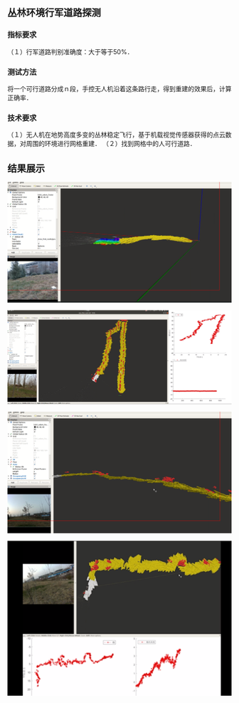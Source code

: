 ## 丛林环境行军道路探测

### 指标要求
（１）行军道路判别准确度：大于等于50%．


### 测试方法

将一个可行道路分成ｎ段，手控无人机沿着这条路行走，得到重建的效果后，计算正确率．

### 技术要求
（１）无人机在地势高度多变的丛林稳定飞行，基于机载视觉传感器获得的点云数据，对周围的环境进行网格重建．
（２）找到网格中的人可行道路．


## 结果展示

![image01](https://github.com/liuzhenboo/mav_find_road/blob/master/img/01.png)

![image02](https://github.com/liuzhenboo/mav_find_road/blob/master/img/02.png)

![image03](https://github.com/liuzhenboo/mav_find_road/blob/master/img/03.png)

![image04](https://github.com/liuzhenboo/mav_find_road/blob/master/img/04.png)
